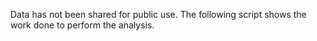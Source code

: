 Data has not been shared for public use. The following script shows the work done to perform the analysis.